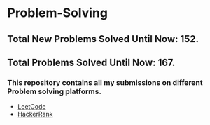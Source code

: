 # Problem-Solving
## Total New Problems Solved Until Now: 152.
## Total Problems Solved Until Now: 167.
### This repository contains all my submissions on different Problem solving platforms.
  * [LeetCode](https://leetcode.com/HMarsafy/)
  * [HackerRank](https://www.hackerrank.com/hassan_marsafy)
  
